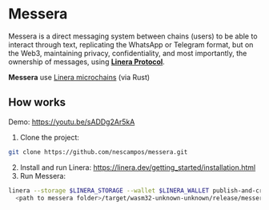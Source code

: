# Messera

Messera is a direct messaging system between chains (users) to be able to interact through text, replicating the WhatsApp or Telegram format, but on the Web3, maintaining privacy, confidentiality, and most importantly, the ownership of messages, using [**Linera Protocol**](https://linera.dev/).

**Messera** use [Linera microchains](https://linera.io/whitepaper) (via Rust)

## How works

Demo: https://youtu.be/sADDg2Ar5kA

1. Clone the project:
```sh
git clone https://github.com/nescampos/messera.git
```

2. Install and run Linera: https://linera.dev/getting_started/installation.html
3. Run Messera: 

```sh
linera --storage $LINERA_STORAGE --wallet $LINERA_WALLET publish-and-create \
  <path to messera folder>/target/wasm32-unknown-unknown/release/messera_{contract,service}.wasm 
```

